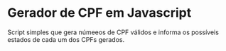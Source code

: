 # Gerador de CPF em Javascript
Script simples que gera númeeos de CPF
válidos e informa os possíveis estados
de cada um dos CPFs gerados.

